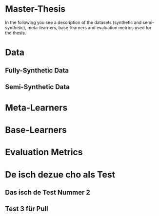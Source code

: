 # Master-Thesis
In the following you see a description of the datasets (synthetic and semi-synthetic), meta-learners, base-learners and evaluation metrics used for the thesis. 

# Data

## Fully-Synthetic Data

## Semi-Synthetic Data

# Meta-Learners

# Base-Learners

# Evaluation Metrics

# De isch dezue cho als Test

## Das isch de Test Nummer 2 

## Test 3 für Pull
